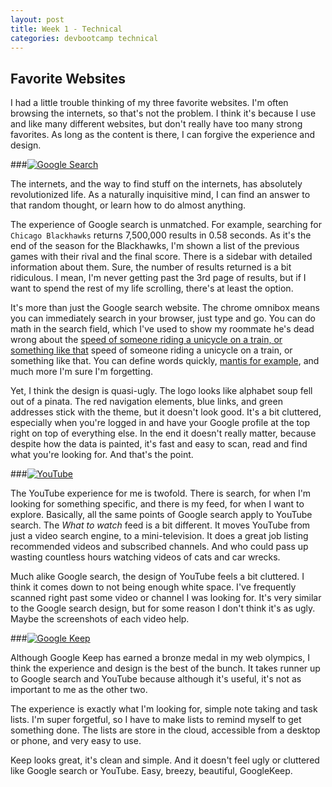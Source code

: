 ```yaml
---
layout: post
title: Week 1 - Technical
categories: devbootcamp technical
---
```



Favorite Websites
-----------------

I had a little trouble thinking of my three favorite websites. I'm often browsing the internets, so that's not the problem. I think it's because I use and like many different websites, but don't really have too many strong favorites. As long as the content is there, I can forgive the experience and design.


###[![Google Search](images/google-logo.png)](http://google.com)

The internets, and the way to find stuff on the internets, has absolutely revolutionized life. As a naturally inquisitive mind, I can find an answer to that random thought, or learn how to do almost anything.

The experience of Google search is unmatched. For example, searching for `Chicago Blackhawks` returns 7,500,000 results in 0.58 seconds. As it's the end of the season for the Blackhawks, I'm shown a list of the previous games with their rival and the final score. There is a sidebar with detailed information about them. Sure, the number of results returned is a bit ridiculous. I mean, I'm never getting past the 3rd page of results, but if I want to spend the rest of my life scrolling, there's at least the option.

It's more than just the Google search website. The chrome omnibox means you can immediately search in your browser, just type and go. You can do math in the search field, which I've used to show my roommate he's dead wrong about the [speed of someone riding a unicycle on a train, or something like that][1] speed of someone riding a unicycle on a train, or something like that. You can define words quickly, [mantis for example][2], and much more I'm sure I'm forgetting.

Yet, I think the design is quasi-ugly. The logo looks like alphabet soup fell out of a pinata. The red navigation elements, blue links, and green addresses stick with the theme, but it doesn't look good. It's a bit cluttered, especially when you're logged in and have your Google profile at the top right on top of everything else. In the end it doesn't really matter, because despite how the data is painted, it's fast and easy to scan, read and find what you're looking for. And that's the point.


###[![YouTube](images/youtube-logo.png)](http://youtube.com)

The YouTube experience for me is twofold. There is search, for when I'm looking for something specific, and there is my feed, for when I want to explore. Basically, all the same points of Google search apply to YouTube search. The *What to watch* feed is a bit different. It moves YouTube from just a video search engine, to a mini-television. It does a great job listing recommended videos and subscribed channels. And who could pass up wasting countless hours watching videos of cats and car wrecks.

Much alike Google search, the design of YouTube feels a bit cluttered. I think it comes down to not being enough white space. I've frequently scanned right past some video or channel I was looking for. It's very similar to the Google search design, but for some reason I don't think it's as ugly. Maybe the screenshots of each video help.


###[![Google Keep](images/keep-logo.png)](http://keep.google.com)

Although Google Keep has earned a bronze medal in my web olympics, I think the experience and design is the best of the bunch. It takes runner up to Google search and YouTube because although it's useful, it's not as important to me as the other two.

The experience is exactly what I'm looking for, simple note taking and task lists. I'm super forgetful, so I have to make lists to remind myself to get something done. The lists are store in the cloud, accessible from a desktop or phone, and very easy to use.

Keep looks great, it's clean and simple. And it doesn't feel ugly or cluttered like Google search or YouTube. Easy, breezy, beautiful, GoogleKeep.


[1]: http://lmgtfy.com/?q=(60mph+%2B+5mph)(1%2B(60mph*5mph)%2Fc**2)**-1+in+mph
[2]: http://lmgtfy.com/?q=define%20mantis